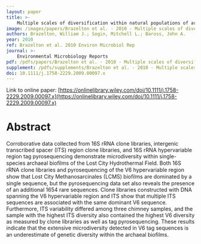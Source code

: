 ```yaml
---
layout: paper
title: >-
    Multiple scales of diversification within natural populations of archaea in hydrothermal chimney biofilms
image: /images/papers/Brazelton et al. - 2010 - Multiple scales of diversification within natural .png
authors: Brazelton, William J.; Sogin, Mitchell L.; Baross, John A.
year: 2010
ref: Brazelton et al. 2010 Environ Microbiol Rep
journal: >-
    Environmental Microbiology Reports
pdf: /pdfs/papers/Brazelton et al. - 2010 - Multiple scales of diversification within natural .pdf
supplement: /pdfs/supplements/Brazelton et al. - 2010 - Multiple scales of diversification within natural .pdf
doi: 10.1111/j.1758-2229.2009.00097.x
---
```


Link to online paper: [https://onlinelibrary.wiley.com/doi/10.1111/j.1758-2229.2009.00097.x](https://onlinelibrary.wiley.com/doi/10.1111/j.1758-2229.2009.00097.x)

# Abstract

Corroborative data collected from 16S rRNA clone libraries, intergenic transcribed spacer (ITS) region clone libraries, and 16S rRNA hypervariable region tag pyrosequencing demonstrate microdiversity within single-species archaeal bioﬁlms of the Lost City Hydrothermal Field. Both 16S rRNA clone libraries and pyrosequencing of the V6 hypervariable region show that Lost City Methanosarcinales (LCMS) bioﬁlms are dominated by a single sequence, but the pyrosequencing data set also reveals the presence of an additional 1654 rare sequences. Clone libraries constructed with DNA spanning the V6 hypervariable region and ITS show that multiple ITS sequences are associated with the same dominant V6 sequence. Furthermore, ITS variability differed among three chimney samples, and the sample with the highest ITS diversity also contained the highest V6 diversity as measured by clone libraries as well as tag pyrosequencing. These results indicate that the extensive microdiversity detected in V6 tag sequences is an underestimate of genetic diversity within the archaeal bioﬁlms.

